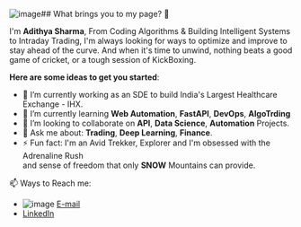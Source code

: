 ![image](https://github.com/adi-1817/adi-1817/assets/47501210/9d435cdb-f800-48a7-858c-63230604989d)## What brings you to my page? 👋

I'm **Adithya Sharma**, From Coding Algorithms & Building Intelligent Systems to Intraday Trading, I'm always looking for ways to optimize and improve to stay ahead of the curve. And when it's time to unwind, nothing beats a good game of cricket, or a tough session of KickBoxing. 


**Here are some ideas to get you started**:
- 🔭 I’m currently working as an SDE to build India's Largest Healthcare Exchange - IHX.
- 🌱 I’m currently learning **Web Automation**, **FastAPI**, **DevOps**, **AlgoTrding**
- 👯 I’m looking to collaborate on **API**, **Data Science**, **Automation** Projects. 
- 💬 Ask me about: **Trading**, **Deep Learning**, **Finance**.
- ⚡ Fun fact: I'm an Avid Trekker, Explorer and I'm obsessed with the Adrenaline Rush <br> and sense of freedom that only **SNOW** Mountains can provide.

📫 Ways to Reach me:
- ![image](https://github.com/adi-1817/adi-1817/assets/47501210/c927d26a-049d-4358-af65-3c057930e3b2)
[E-mail](indragantiadithyasharma@gmail.com)
- [LinkedIn](https://www.linkedin.com/in/adithyasharma18/)






